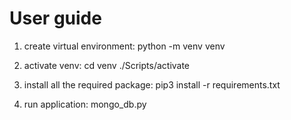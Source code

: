# User guide
1. create virtual environment:
python -m venv venv

2. activate venv:
cd venv
./Scripts/activate

3. install all the required package:
pip3 install -r requirements.txt

4. run application: 
mongo_db.py